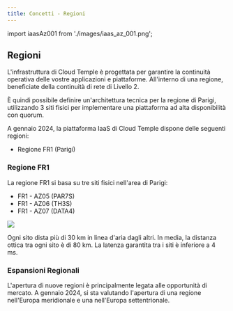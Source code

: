 ```yaml
---
title: Concetti - Regioni
---
```


import iaasAz001 from './images/iaas_az_001.png';

## Regioni

L'infrastruttura di Cloud Temple è progettata per garantire la continuità operativa delle vostre applicazioni e piattaforme.
All'interno di una regione, beneficiate della continuità di rete di Livello 2.

È quindi possibile definire un'architettura tecnica per la regione di Parigi, utilizzando 3 siti fisici per implementare una piattaforma ad alta disponibilità con quorum.

A gennaio 2024, la piattaforma IaaS di Cloud Temple dispone delle seguenti regioni:

- Regione FR1 (Parigi)

### Regione FR1

La regione FR1 si basa su tre siti fisici nell'area di Parigi:

- FR1 - AZ05 (PAR7S)
- FR1 - AZ06 (TH3S)
- FR1 - AZ07 (DATA4)

<img src={iaasAz001} />

Ogni sito dista più di 30 km in linea d'aria dagli altri. In media, la distanza ottica tra ogni sito è di 80 km. La latenza garantita tra i siti è inferiore a 4 ms.

### Espansioni Regionali

L'apertura di nuove regioni è principalmente legata alle opportunità di mercato. A gennaio 2024, si sta valutando l'apertura di una regione nell'Europa meridionale e una nell'Europa settentrionale.
